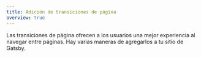 ```yaml
---
title: Adición de transiciones de página
overview: true
---
```


Las transiciones de página ofrecen a los usuarios una mejor experiencia al navegar entre páginas. Hay varias maneras de agregarlos a tu sitio de Gatsby.

<GuideList slug={props.slug} />
